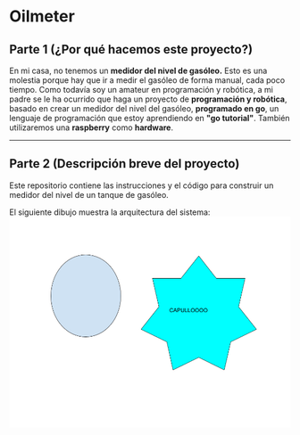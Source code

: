 # **Oilmeter**

## **Parte 1** (¿Por qué hacemos este proyecto?)

En mi casa, no tenemos un **medidor del nivel de gasóleo.** Esto es una molestia porque hay que ir a medir el gasóleo de forma manual, cada poco tiempo. Como todavía soy un amateur en programación y robótica, a mi padre se le ha ocurrido que haga un proyecto de **programación y robótica**, basado en crear un medidor del nivel del gasóleo, **programado en go**, un lenguaje de programación que estoy aprendiendo en **"go tutorial"**. También utilizaremos una **raspberry** como **hardware**.
***
## **Parte 2** (Descripción breve del proyecto)

Este repositorio contiene las instrucciones y el código para construir un medidor del nivel de un tanque de gasóleo.

El siguiente dibujo muestra la arquitectura del sistema:
![Mi dibujo](./dibujo.png)
